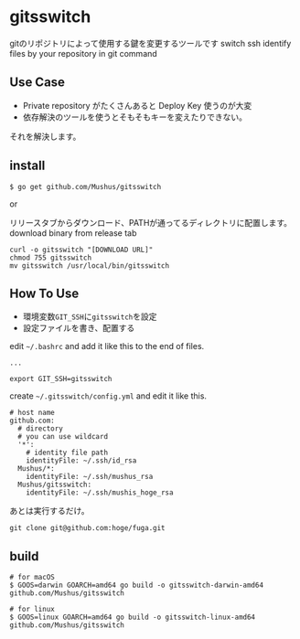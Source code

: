 # gitsswitch

gitのリポジトリによって使用する鍵を変更するツールです
switch ssh identify files by your repository in git command

## Use Case

* Private repository がたくさんあると Deploy Key 使うのが大変
* 依存解決のツールを使うとそもそもキーを変えたりできない。

それを解決します。

## install

```
$ go get github.com/Mushus/gitsswitch
```

or

リリースタブからダウンロード、PATHが通ってるディレクトリに配置します。
download binary from release tab
```
curl -o gitsswitch "[DOWNLOAD URL]"
chmod 755 gitsswitch
mv gitsswitch /usr/local/bin/gitsswitch
```

## How To Use

* 環境変数`GIT_SSH`に`gitsswitch`を設定
* 設定ファイルを書き、配置する

edit `~/.bashrc` and add it like this to the end of files.

```
...

export GIT_SSH=gitsswitch
```

create `~/.gitsswitch/config.yml` and edit it like this.

```
# host name
github.com:
  # directory
  # you can use wildcard
  '*':
    # identity file path
    identityFile: ~/.ssh/id_rsa
  Mushus/*:
    identityFile: ~/.ssh/mushus_rsa
  Mushus/gitsswitch:
    identityFile: ~/.ssh/mushis_hoge_rsa
```

あとは実行するだけ。

```
git clone git@github.com:hoge/fuga.git
```

## build

```
# for macOS
$ GOOS=darwin GOARCH=amd64 go build -o gitsswitch-darwin-amd64 github.com/Mushus/gitsswitch

# for linux
$ GOOS=linux GOARCH=amd64 go build -o gitsswitch-linux-amd64 github.com/Mushus/gitsswitch
```
